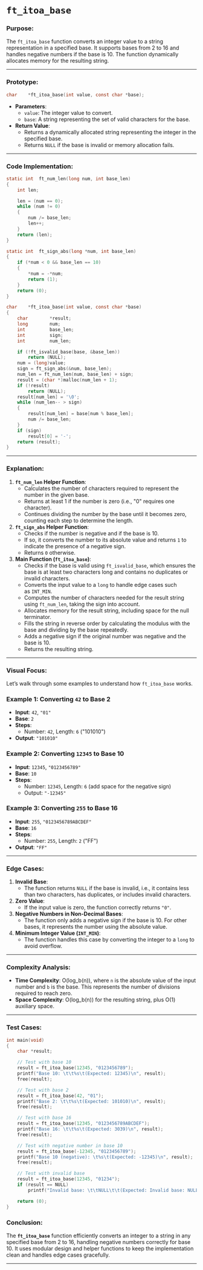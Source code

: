 # **`ft_itoa_base`**

### **Purpose**:

The `ft_itoa_base` function converts an integer value to a string representation in a specified base. It supports bases from 2 to 16 and handles negative numbers if the base is 10. The function dynamically allocates memory for the resulting string.

---

### **Prototype**:

```c
char	*ft_itoa_base(int value, const char *base);

```

- **Parameters**:
    - `value`: The integer value to convert.
    - `base`: A string representing the set of valid characters for the base.
- **Return Value**:
    - Returns a dynamically allocated string representing the integer in the specified base.
    - Returns `NULL` if the base is invalid or memory allocation fails.

---

### **Code Implementation**:

```c
static int	ft_num_len(long num, int base_len)
{
	int	len;

	len = (num == 0);
	while (num != 0)
	{
		num /= base_len;
		len++;
	}
	return (len);
}

static int	ft_sign_abs(long *num, int base_len)
{
	if (*num < 0 && base_len == 10)
	{
		*num = -*num;
		return (1);
	}
	return (0);
}

char	*ft_itoa_base(int value, const char *base)
{
	char		*result;
	long		num;
	int			base_len;
	int			sign;
	int			num_len;

	if (!ft_isvalid_base(base, &base_len))
		return (NULL);
	num = (long)value;
	sign = ft_sign_abs(&num, base_len);
	num_len = ft_num_len(num, base_len) + sign;
	result = (char *)malloc(num_len + 1);
	if (!result)
		return (NULL);
	result[num_len] = '\0';
	while (num_len-- > sign)
	{
		result[num_len] = base[num % base_len];
		num /= base_len;
	}
	if (sign)
		result[0] = '-';
	return (result);
}

```

---

### **Explanation**:

1. **`ft_num_len` Helper Function**:
    - Calculates the number of characters required to represent the number in the given base.
    - Returns at least 1 if the number is zero (i.e., "0" requires one character).
    - Continues dividing the number by the base until it becomes zero, counting each step to determine the length.
2. **`ft_sign_abs` Helper Function**:
    - Checks if the number is negative and if the base is 10.
    - If so, it converts the number to its absolute value and returns `1` to indicate the presence of a negative sign.
    - Returns `0` otherwise.
3. **Main Function (`ft_itoa_base`)**:
    - Checks if the base is valid using `ft_isvalid_base`, which ensures the base is at least two characters long and contains no duplicates or invalid characters.
    - Converts the input value to a `long` to handle edge cases such as `INT_MIN`.
    - Computes the number of characters needed for the result string using `ft_num_len`, taking the sign into account.
    - Allocates memory for the result string, including space for the null terminator.
    - Fills the string in reverse order by calculating the modulus with the base and dividing by the base repeatedly.
    - Adds a negative sign if the original number was negative and the base is 10.
    - Returns the resulting string.

---

### **Visual Focus**:

Let’s walk through some examples to understand how `ft_itoa_base` works.

### **Example 1**: Converting `42` to Base 2

- **Input**: `42`, `"01"`
- **Base**: `2`
- **Steps**:
    - Number: `42`, Length: `6` ("101010")
- **Output**: `"101010"`

### **Example 2**: Converting `12345` to Base 10

- **Input**: `12345`, `"0123456789"`
- **Base**: `10`
- **Steps**:
    - Number: `12345`, Length: `6` (add space for the negative sign)
    - Output: `"-12345"`

### **Example 3**: Converting `255` to Base 16

- **Input**: `255`, `"0123456789ABCDEF"`
- **Base**: `16`
- **Steps**:
    - Number: `255`, Length: `2` ("FF")
- **Output**: `"FF"`

---

### **Edge Cases**:

1. **Invalid Base**:
    - The function returns `NULL` if the base is invalid, i.e., it contains less than two characters, has duplicates, or includes invalid characters.
2. **Zero Value**:
    - If the input value is zero, the function correctly returns `"0"`.
3. **Negative Numbers in Non-Decimal Bases**:
    - The function only adds a negative sign if the base is 10. For other bases, it represents the number using the absolute value.
4. **Minimum Integer Value (`INT_MIN`)**:
    - The function handles this case by converting the integer to a `long` to avoid overflow.

---

### **Complexity Analysis**:

- **Time Complexity**: O(log_b(n)), where `n` is the absolute value of the input number and `b` is the base. This represents the number of divisions required to reach zero.
- **Space Complexity**: O(log_b(n)) for the resulting string, plus O(1) auxiliary space.

---

### **Test Cases**:

```c
int	main(void)
{
	char *result;

	// Test with base 10
	result = ft_itoa_base(12345, "0123456789");
	printf("Base 10: \t\t%s\t(Expected: 12345)\n", result);
	free(result);

	// Test with base 2
	result = ft_itoa_base(42, "01");
	printf("Base 2: \t\t%s\t(Expected: 101010)\n", result);
	free(result);

	// Test with base 16
	result = ft_itoa_base(12345, "0123456789ABCDEF");
	printf("Base 16: \t\t%s\t(Expected: 3039)\n", result);
	free(result);

	// Test with negative number in base 10
	result = ft_itoa_base(-12345, "0123456789");
	printf("Base 10 (negative): \t%s\t(Expected: -12345)\n", result);
	free(result);

	// Test with invalid base
	result = ft_itoa_base(12345, "01234");
	if (result == NULL)
		printf("Invalid base: \t\tNULL\t\t(Expected: Invalid base: NULL)\n");

	return (0);
}

```

### **Conclusion**:

The **`ft_itoa_base`** function efficiently converts an integer to a string in any specified base from 2 to 16, handling negative numbers correctly for base 10. It uses modular design and helper functions to keep the implementation clean and handles edge cases gracefully.

---